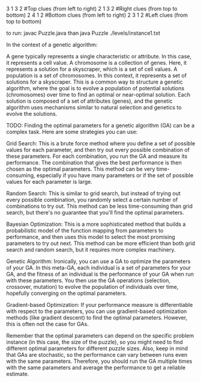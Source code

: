 3 1 3 2     #Top clues (from left to right)
2 1 3 2     #Right clues (from top to bottom)
2 4 1 2     #Bottom clues (from left to right)
2 3 1 2     #Left clues (from top to bottom)

to run:
javac Puzzle.java
than
java Puzzle ./levels/instance1.txt


In the context of a genetic algorithm:

A gene typically represents a single characteristic or attribute. In this case, it represents a cell value.
A chromosome is a collection of genes. Here, it represents a solution for a skyscraper, which is a set of cell values.
A population is a set of chromosomes. In this context, it represents a set of solutions for a skyscraper.
This is a common way to structure a genetic algorithm, where the goal is to evolve a population of potential solutions (chromosomes) over time to find an optimal or near-optimal solution. Each solution is composed of a set of attributes (genes), and the genetic algorithm uses mechanisms similar to natural selection and genetics to evolve the solutions.

TODO:
Finding the optimal parameters for a genetic algorithm (GA) can be a complex task. Here are some strategies you can use:

Grid Search: This is a brute force method where you define a set of possible values for each parameter, and then try out every possible combination of these parameters. For each combination, you run the GA and measure its performance. The combination that gives the best performance is then chosen as the optimal parameters. This method can be very time-consuming, especially if you have many parameters or if the set of possible values for each parameter is large.

Random Search: This is similar to grid search, but instead of trying out every possible combination, you randomly select a certain number of combinations to try out. This method can be less time-consuming than grid search, but there's no guarantee that you'll find the optimal parameters.

Bayesian Optimization: This is a more sophisticated method that builds a probabilistic model of the function mapping from parameters to performance, and then uses this model to select the most promising parameters to try out next. This method can be more efficient than both grid search and random search, but it requires more complex machinery.

Genetic Algorithm: Ironically, you can use a GA to optimize the parameters of your GA. In this meta-GA, each individual is a set of parameters for your GA, and the fitness of an individual is the performance of your GA when run with these parameters. You then use the GA operations (selection, crossover, mutation) to evolve the population of individuals over time, hopefully converging on the optimal parameters.

Gradient-based Optimization: If your performance measure is differentiable with respect to the parameters, you can use gradient-based optimization methods (like gradient descent) to find the optimal parameters. However, this is often not the case for GAs.

Remember that the optimal parameters can depend on the specific problem instance (in this case, the size of the puzzle), so you might need to find different optimal parameters for different puzzle sizes. Also, keep in mind that GAs are stochastic, so the performance can vary between runs even with the same parameters. Therefore, you should run the GA multiple times with the same parameters and average the performance to get a reliable estimate.